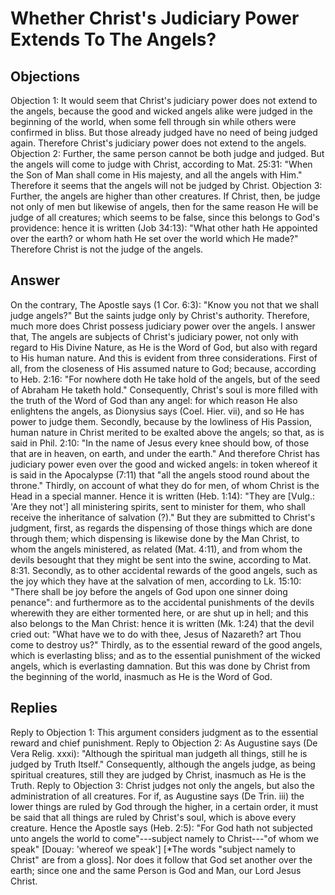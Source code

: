 # Whether Christ's Judiciary Power Extends To The Angels?
## Objections
Objection 1: It would seem that Christ's judiciary power does not extend to the angels, because the good and wicked angels alike were judged in the beginning of the world, when some fell through sin while others were confirmed in bliss. But those already judged have no need of being judged again. Therefore Christ's judiciary power does not extend to the angels.
Objection 2: Further, the same person cannot be both judge and judged. But the angels will come to judge with Christ, according to Mat. 25:31: "When the Son of Man shall come in His majesty, and all the angels with Him." Therefore it seems that the angels will not be judged by Christ.
Objection 3: Further, the angels are higher than other creatures. If Christ, then, be judge not only of men but likewise of angels, then for the same reason He will be judge of all creatures; which seems to be false, since this belongs to God's providence: hence it is written (Job 34:13): "What other hath He appointed over the earth? or whom hath He set over the world which He made?" Therefore Christ is not the judge of the angels.
## Answer
On the contrary, The Apostle says (1 Cor. 6:3): "Know you not that we shall judge angels?" But the saints judge only by Christ's authority. Therefore, much more does Christ possess judiciary power over the angels.
I answer that, The angels are subjects of Christ's judiciary power, not only with regard to His Divine Nature, as He is the Word of God, but also with regard to His human nature. And this is evident from three considerations. First of all, from the closeness of His assumed nature to God; because, according to Heb. 2:16: "For nowhere doth He take hold of the angels, but of the seed of Abraham He taketh hold." Consequently, Christ's soul is more filled with the truth of the Word of God than any angel: for which reason He also enlightens the angels, as Dionysius says (Coel. Hier. vii), and so He has power to judge them. Secondly, because by the lowliness of His Passion, human nature in Christ merited to be exalted above the angels; so that, as is said in Phil. 2:10: "In the name of Jesus every knee should bow, of those that are in heaven, on earth, and under the earth." And therefore Christ has judiciary power even over the good and wicked angels: in token whereof it is said in the Apocalypse (7:11) that "all the angels stood round about the throne." Thirdly, on account of what they do for men, of whom Christ is the Head in a special manner. Hence it is written (Heb. 1:14): "They are [Vulg.: 'Are they not'] all ministering spirits, sent to minister for them, who shall receive the inheritance of salvation (?)." But they are submitted to Christ's judgment, first, as regards the dispensing of those things which are done through them; which dispensing is likewise done by the Man Christ, to whom the angels ministered, as related (Mat. 4:11), and from whom the devils besought that they might be sent into the swine, according to Mat. 8:31. Secondly, as to other accidental rewards of the good angels, such as the joy which they have at the salvation of men, according to Lk. 15:10: "There shall be joy before the angels of God upon one sinner doing penance": and furthermore as to the accidental punishments of the devils wherewith they are either tormented here, or are shut up in hell; and this also belongs to the Man Christ: hence it is written (Mk. 1:24) that the devil cried out: "What have we to do with thee, Jesus of Nazareth? art Thou come to destroy us?" Thirdly, as to the essential reward of the good angels, which is everlasting bliss; and as to the essential punishment of the wicked angels, which is everlasting damnation. But this was done by Christ from the beginning of the world, inasmuch as He is the Word of God.
## Replies
Reply to Objection 1: This argument considers judgment as to the essential reward and chief punishment.
Reply to Objection 2: As Augustine says (De Vera Relig. xxxi): "Although the spiritual man judgeth all things, still he is judged by Truth Itself." Consequently, although the angels judge, as being spiritual creatures, still they are judged by Christ, inasmuch as He is the Truth.
Reply to Objection 3: Christ judges not only the angels, but also the administration of all creatures. For if, as Augustine says (De Trin. iii) the lower things are ruled by God through the higher, in a certain order, it must be said that all things are ruled by Christ's soul, which is above every creature. Hence the Apostle says (Heb. 2:5): "For God hath not subjected unto angels the world to come"---subject namely to Christ---"of whom we speak" [Douay: 'whereof we speak'] [*The words "subject namely to Christ" are from a gloss]. Nor does it follow that God set another over the earth; since one and the same Person is God and Man, our Lord Jesus Christ.